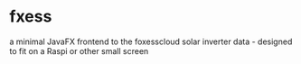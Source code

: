 # fxess
a minimal JavaFX frontend to the foxesscloud solar inverter data - designed to fit on a Raspi or other small screen
